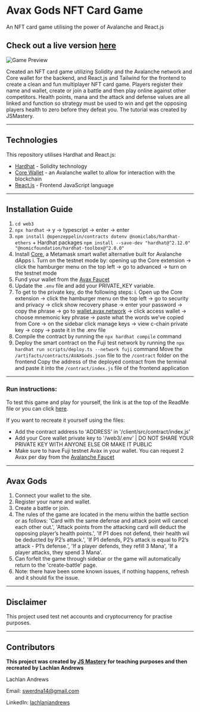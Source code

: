 # Avax Gods NFT Card Game
An NFT card game utilising the power of Avalanche and React.js

## Check out a live version [here](https://lucky-toffee-c06b6c.netlify.app/)

![Game Preview](/nft_card_game_promoimg.PNG)

Created an NFT card game utilizing Solidity and the Avalanche network and Core wallet for the backend, and React.js and Tailwind for the frontend to create a clean and fun multiplayer NFT card game. Players register their name and wallet, create or join a battle and then play online against other competitors. Health points, mana and the attack and defense values are all linked and function so strategy must be used to win and get the opposing players health to zero before they defeat you. The tutorial was created by JSMastery.

---

## Technologies

This repository utilises Hardhat and React.js:
* [Hardhat](https://hardhat.org/) - Solidity technology
* [Core Wallet](https://core.app/en/) - an Avalanche wallet to allow for interaction with the blockchain
* [React.js](https://react.dev/) - Frontend JavaScript language



---

## Installation Guide

1. `cd web3`
2. `npx hardhat` -> y → typescript → enter → enter
3. `npm install @openzeppelin/contracts dotenv @nomiclabs/hardhat-ethers` + Hardhat packages `npm install --save-dev "hardhat@^2.12.0" "@nomicfoundation/hardhat-toolbox@^2.0.0"`
4. Install [Core](https://chrome.google.com/webstore/detail/core/agoakfejjabomempkjlepdflaleeobhb), a Metamask smart wallet alternative built for Avalanche dApps
  i. Turn on the testnet mode by: opening up the Core extension -> click the hamburger menu on the top left -> go to advanced -> turn on the testnet mode
5. Fund your wallet from the [Avax Faucet](https://faucet.avax.network/)
6. Update the `.env` file and add your PRIVATE_KEY variable.
7. To get to the private key, do the following steps:
  i. Open up the Core extension -> click the hamburger menu on the top left -> go to security and privacy -> click show recovery phase -> enter your password -> copy the phrase -> go to [wallet.avax.network](https://wallet.avax.network/) -> click access wallet -> choose mnemonic key phrase -> paste what the words we’ve copied from Core -> on the sidebar click manage keys -> view c-chain private key -> copy -> paste it in the .env file
8. Compile the contract by running the `npx hardhat compile` command
9. Deploy the smart contract on the Fuji test network by running the `npx hardhat run scripts/deploy.ts --network fuji` command
  Move the `/artifacts/contracts/AVAXGods.json` file to the `/contract` folder on the frontend
  Copy the address of the deployed contract from the terminal and paste it into the `/contract/index.js` file of the frontend application

---  

### **Run instructions:**
To test this game and play for yourself, the link is at the top of the ReadMe file or you can click [here](https://lucky-toffee-c06b6c.netlify.app/).

If you want to recreate it yourself using the files:

- Add the contract address to 'ADDRESS' in '/client/src/contract/index.js'
- Add your Core wallet private key to '/web3/.env' | DO NOT SHARE YOUR PRIVATE KEY WITH ANYONE ELSE OR MAKE IT PUBLIC
- Make sure to have Fuji testnet Avax in your wallet. You can request 2 Avax per day from the [Avalanche Faucet](https://faucet.avax.network/)

---
## Avax Gods

1. Connect your wallet to the site.
2. Register your name and wallet.
3. Create a battle or join.
4. The rules of the game are located in the menu within the battle section or as follows:
  'Card with the same defense and attack point will cancel each other out.',
  'Attack points from the attacking card will deduct the opposing player’s health points.',
  'If P1 does not defend, their health wil be deducted by P2’s attack.',
  'If P1 defends, P2’s attack is equal to P2’s attack - P1’s defense.',
  'If a player defends, they refill 3 Mana',
  'If a player attacks, they spend 3 Mana'.
5. Can forfeit the game through sidebar or the game will automatically return to the 'create-battle' page.
6. Note: there have been some known issues, if nothing happens, refresh and it should fix the issue.


---

## Disclaimer

This project used test net accounts and cryptocurrency for practise purposes.

---

## Contributors

**This project was created by [JS Mastery](jsmastery.pro) for teaching purposes and then recreated by Lachlan Andrews**

Lachlan Andrews

Email: swerdna14@gmail.com

LinkedIn: [lachlanjandrews](https://www.linkedin.com/in/lachlanjandrews/)
